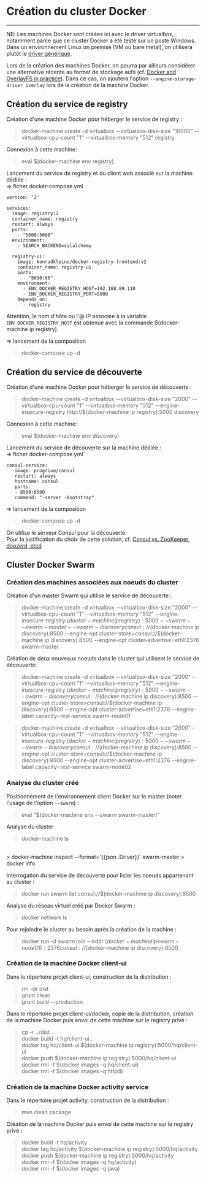 # Création du cluster Docker #
----------
NB: Les machines Docker sont créées ici avec le driver virtualbox, notamment parce que ce cluster Docker a été testé sur un poste Windows.
Dans un environnement Linux on premise (VM ou bare metal), on utilisera plutôt le [driver générique](https://docs.docker.com/machine/drivers/generic/ "Docker generic driver").

 
Lors de la création des machines Docker, on pourra par ailleurs considérer une alternative récente au format de stockage aufs (cf. [Docker and OverlayFS in practice](https://docs.docker.com/engine/userguide/storagedriver/overlayfs-driver/ "Docker and OverlayFS in practice")). Dans ce cas, on ajoutera l'option `--engine-storage-driver overlay` lors de la création de la machine Docker.
 
## Création du service de registry ##
Création d'une machine Docker pour héberger le service de registry :
> docker-machine create -d virtualbox --virtualbox-disk-size "10000" --virtualbox-cpu-count "1" --virtualbox-memory "512" registry

Connexion à cette machine: 
> eval $(docker-machine env registry)

Lancement du service de registry et du client web associé sur la machine dédiée :<br>
=> ficher docker-compose.yml

    version: '2'

    services:
      image: registry:2
      container_name: registry
      restart: always
      ports:
        - "5000:5000"
      environment:
        - SEARCH_BACKEND=sqlalchemy

      registry-ui:
        image: konradkleine/docker-registry-frontend:v2
        container_name: registry-ui
        ports:
          - "8090:80"
        environment:
          - ENV_DOCKER_REGISTRY_HOST=192.168.99.110
          - ENV_DOCKER_REGISTRY_PORT=5000
        depends_on:
          - registry

Attention, le nom d'hôte ou l'@ IP associée à la variable `ENV_DOCKER_REGISTRY_HOST` est obtenue avec la commande $(docker-machine ip registry).   

=> lancement de la composition

> docker-compose up -d

## Création du service de découverte ##
Création d'une machine Docker pour héberger le service de découverte :

> docker-machine create -d virtualbox --virtualbox-disk-size "2000" --virtualbox-cpu-count "1" --virtualbox-memory "512" --engine-insecure-registry http://$(docker-machine ip registry):5000 discovery

Connexion à cette machine:
> eval $(docker-machine env discovery)

Lancement du service de découverte sur la machine dédiée :<br>
=> ficher docker-compose.yml

    consul-service:
       image: progrium/consul
       restart: always
       hostname: consul
       ports:
       - 8500:8500
       command: "-server -bootstrap"

=> lancement de la composition
> docker-compose up -d

On utilise le serveur Consul pour la découverte.<br>
Pour la justification du choix de cette solution, cf. [Consul vs. ZooKeeper, doozerd, etcd](https://www.consul.io/intro/vs/zookeeper.html "Consul vs. ZooKeeper, doozerd, etcd")<br>

## Cluster Docker Swarm ##
### Création des machines associées aux noeuds du cluster
Création d'un master Swarm qui utilise le service de découverte :

> docker-machine create -d virtualbox 
 --virtualbox-disk-size "2000" --virtualbox-cpu-count "1" --virtualbox-memory "512"
 --engine-insecure-registry $(docker-machine ip registry):5000
 --swarm --swarm-master --swarm-discovery consul://$(docker-machine ip discovery):8500
 --engine-opt cluster-store=consul://$(docker-machine ip discovery):8500
 --engine-opt cluster-advertise=eth1:2376
 swarm-master

Création de deux nouveaux noeuds dans le cluster qui utilisent le service de découverte:

> docker-machine create -d virtualbox
 --virtualbox-disk-size "2000" -virtualbox-cpu-count "1" --virtualbox-memory "512"
 --engine-insecure-registry $(docker-machine ip registry):5000
 --swarm --swarm-discovery consul://$(docker-machine ip discovery):8500
 --engine-opt cluster-store=consul://$(docker-machine ip discovery):8500
 --engine-opt cluster-advertise=eth1:2376
 --engine-label capacity=rest-service
 swarm-node01

> docker-machine create -d virtualbox
 --virtualbox-disk-size "2000" -virtualbox-cpu-count "1" --virtualbox-memory "512"
 --engine-insecure-registry $(docker-machine ip registry):5000
 --swarm --swarm-discovery consul://$(docker-machine ip discovery):8500
 --engine-opt cluster-store=consul://$(docker-machine ip discovery):8500
 --engine-opt cluster-advertise=eth1:2376
 --engine-label capacity=rest-service
 swarm-node02

### Analyse du cluster créé
Positionnement de l'environnement client Docker sur le master (noter l'usage de l'option `--swarm`) :
> eval "$(docker-machine env --swarm swarm-master)"

Analyse du cluster

> docker-machine ls
<br>
> docker-machine inspect --format='{{json .Driver}}' swarm-master  
> docker info

Interrogation du service de découverte pour lister les noeuds appartenant au cluster :

> docker run swarm list consul://$(docker-machine ip discovery):8500

Analyse du réseau virtuel créé par Docker Swarm :
> docker network ls

Pour rejoindre le cluster au besoin après la création de la machine :
> docker run -d swarm join --addr $(docker-machine ip swarm-node01):2376 consul://$(docker-machine ip discovery):8500

### Création de la machine Docker client-ui
Dans le répertoire projet client-ui, construction de la distribution :
> rm -dr dist
> <br>
> grunt clean
> <br>
> grunt build --production

Dans le répertoire projet client-ui/docker, copie de la distribution, création de la machine Docker puis envoi de cette machine sur le registry privé :
> cp -r ../dist .
> <br>
> docker build -t hq/client-ui .
> <br>
> docker tag hq/client-ui $(docker-machine ip registry):5000/hq/client-ui
> <br>
> docker push $(docker-machine ip registry):5000/hq/client-ui
> <br>
> docker rmi -f $(docker images -q hq/client-ui)
> <br>
> docker rmi -f $(docker images -q httpd)

### Création de la machine Docker activity service
Dans le répertoire projet activity, construction de la distribution :
> mvn clean package

Création de la machine Docker puis envoi de cette machine sur le registry privé :
> docker build -t hq/activity .
> <br>
> docker tag hq/activity $(docker-machine ip registry):5000/hq/activity
> <br>
> docker push $(docker-machine ip registry):5000/hq/activity
> <br>
> docker rmi -f $(docker images -q hq/activity)
> <br>
> docker rmi -f $(docker images -q java)

